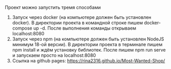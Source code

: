 Проект можно запустить тремя способами 
1. Запуск через docker (на компьютере должен быть установлен docker). В директории проекта в командной строке пишем docker-compose up -d. После выполнения команды открываем localhost:8080
2. Запуск через npm (на компьютере должен быть установлен NodeJS минимум 18-ой версии). В директории проекта в терминале пишем npm install и ждём установку библиотек. После пишем npm run serve и запускаем просто на localhost:8080
3. Ссылка на github pages: https://rina2316.github.io/Most-Wanted-Shop/


